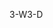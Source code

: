 <span data-ttu-id="eff9a-101">3-W</span><span class="sxs-lookup"><span data-stu-id="eff9a-101">3-D</span></span>